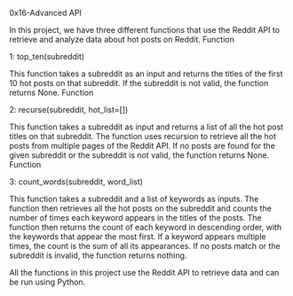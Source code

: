 0x16-Advanced API

In this project, we have three different functions that use the Reddit API to retrieve and analyze data about hot posts on Reddit.
Function

 1: top_ten(subreddit)

This function takes a subreddit as an input and returns the titles of the first 10 hot posts on that subreddit. If the subreddit is not valid, the function returns None.
Function

 2: recurse(subreddit, hot_list=[])

This function takes a subreddit as input and returns a list of all the hot post titles on that subreddit. The function uses recursion to retrieve all the hot posts from multiple pages of the Reddit API. If no posts are found for the given subreddit or the subreddit is not valid, the function returns None.
Function 

3: count_words(subreddit, word_list)

This function takes a subreddit and a list of keywords as inputs. The function then retrieves all the hot posts on the subreddit and counts the number of times each keyword appears in the titles of the posts. The function then returns the count of each keyword in descending order, with the keywords that appear the most first. If a keyword appears multiple times, the count is the sum of all its appearances. If no posts match or the subreddit is invalid, the function returns nothing.

All the functions in this project use the Reddit API to retrieve data and can be run using Python.
